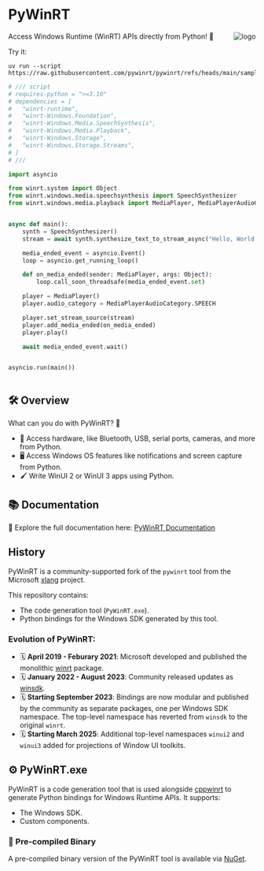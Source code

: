 # PyWinRT

<image src="PyWinRT/nuget/icon.png" alt="logo" style="float:right" />
Access Windows Runtime (WinRT) APIs directly from Python! 🚀

Try it:

```console
uv run --script https://raw.githubusercontent.com/pywinrt/pywinrt/refs/heads/main/samples/text_to_speech.py
```

```python
# /// script
# requires-python = ">=3.10"
# dependencies = [
#   "winrt-runtime",
#   "winrt-Windows.Foundation",
#   "winrt-Windows.Media.SpeechSynthesis",
#   "winrt-Windows.Media.Playback",
#   "winrt-Windows.Storage",
#   "winrt-Windows.Storage.Streams",
# ]
# ///

import asyncio

from winrt.system import Object
from winrt.windows.media.speechsynthesis import SpeechSynthesizer
from winrt.windows.media.playback import MediaPlayer, MediaPlayerAudioCategory


async def main():
    synth = SpeechSynthesizer()
    stream = await synth.synthesize_text_to_stream_async("Hello, World!")

    media_ended_event = asyncio.Event()
    loop = asyncio.get_running_loop()

    def on_media_ended(sender: MediaPlayer, args: Object):
        loop.call_soon_threadsafe(media_ended_event.set)

    player = MediaPlayer()
    player.audio_category = MediaPlayerAudioCategory.SPEECH

    player.set_stream_source(stream)
    player.add_media_ended(on_media_ended)
    player.play()

    await media_ended_event.wait()


asyncio.run(main())
```

<div style="clear:right"></div>


## 🛠️ Overview

What can you do with PyWinRT? 🤔

- 🔌 Access hardware, like Bluetooth, USB, serial ports, cameras, and more from Python.
- 🖥️ Access Windows OS features like notifications and screen capture from Python.
- 🖌️ Write WinUI 2 or WinUI 3 apps using Python.

## 📚 Documentation

📖 Explore the full documentation here: [PyWinRT Documentation](https://pywinrt.readthedocs.io)

## History

PyWinRT is a community-supported fork of the `pywinrt` tool from the Microsoft [xlang](https://github.com/microsoft/xlang/) project.

This repository contains:
- The code generation tool (`PyWinRT.exe`).
- Python bindings for the Windows SDK generated by this tool.

### Evolution of PyWinRT:
- 🗓️ **April 2019 - Feburary 2021**: Microsoft developed and published the monolithic [winrt](https://pypi.org/project/winrt/) package.
- 🗓️ **January 2022 - August 2023**: Community released updates as [winsdk](https://pypi.org/project/winsdk).
- 🗓️ **Starting September 2023**: Bindings are now modular and published by the community as separate packages, one per Windows SDK namespace. The top-level namespace has reverted from `winsdk` to the original `winrt`.
- 🗓️ **Starting March 2025**: Additional top-level namespaces `winui2` and `winui3` added for projections of Window UI toolkits.

## ⚙️ PyWinRT.exe

PyWinRT is a code generation tool that is used alongside [cppwinrt](https://github.com/microsoft/cppwinrt) to generate Python bindings for Windows Runtime APIs. It supports:
- The Windows SDK.
- Custom components.

### 🔗 Pre-compiled Binary
A pre-compiled binary version of the PyWinRT tool is available via [NuGet](https://www.nuget.org/packages/PyWinRT).
